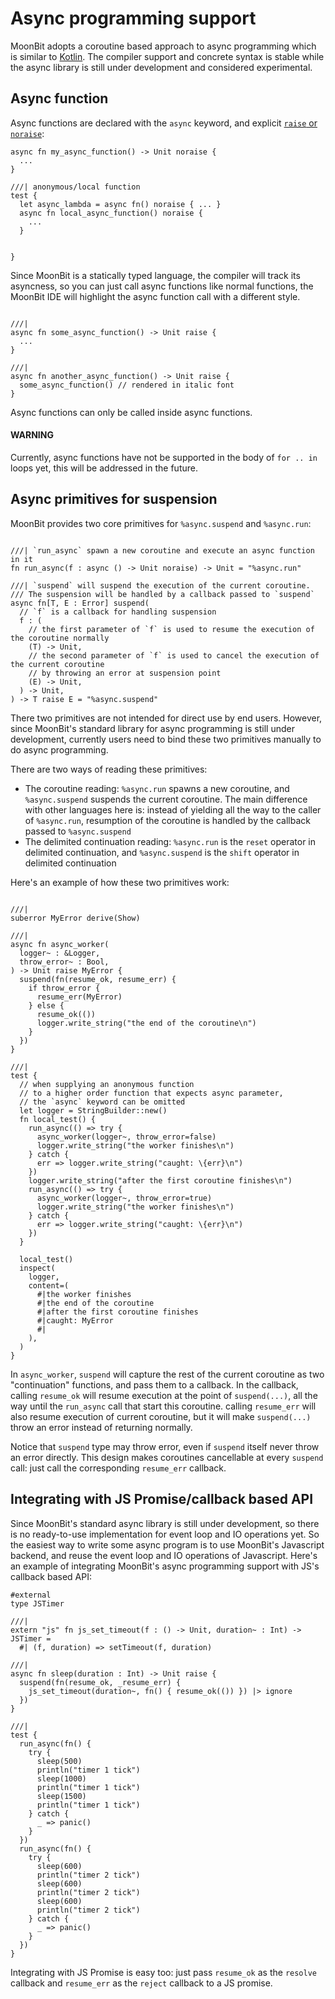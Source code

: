 # Async programming support

MoonBit adopts a coroutine based approach to async programming which is similar to [Kotlin](https://kotlinlang.org/docs/coroutines-overview.html).
The compiler support and concrete syntax is stable while the async library is still under development and considered experimental.

<!-- We highly appreciate any feedback or experiment with current design. -->

## Async function

Async functions are declared with the `async` keyword, and explicit [`raise` or `noraise`](error-handling.md#throwing-errors):

```moonbit
async fn my_async_function() -> Unit noraise {
  ...
}

///| anonymous/local function
test {
  let async_lambda = async fn() noraise { ... }
  async fn local_async_function() noraise {
    ...
  }


}
```

Since MoonBit is a statically typed language, the compiler will track its
asyncness, so you can just call async functions like normal functions, the
MoonBit IDE will highlight the async function call with a different style.

```moonbit

///|
async fn some_async_function() -> Unit raise {
  ...
}

///|
async fn another_async_function() -> Unit raise {
  some_async_function() // rendered in italic font
}
```

Async functions can only be called inside async functions.

#### WARNING
Currently, async functions
have not be supported in the body of `for .. in` loops yet, this
will be addressed in the future.

## Async primitives for suspension

MoonBit provides two core primitives for `%async.suspend` and `%async.run`:

```moonbit

///| `run_async` spawn a new coroutine and execute an async function in it
fn run_async(f : async () -> Unit noraise) -> Unit = "%async.run"

///| `suspend` will suspend the execution of the current coroutine.
/// The suspension will be handled by a callback passed to `suspend`
async fn[T, E : Error] suspend(
  // `f` is a callback for handling suspension
  f : (
    // the first parameter of `f` is used to resume the execution of the coroutine normally
    (T) -> Unit,
    // the second parameter of `f` is used to cancel the execution of the current coroutine
    // by throwing an error at suspension point
    (E) -> Unit,
  ) -> Unit,
) -> T raise E = "%async.suspend"
```

There two primitives are not intended for direct use by end users.
However, since MoonBit's standard library for async programming is still under development,
currently users need to bind these two primitives manually to do async programming.

There are two ways of reading these primitives:

- The coroutine reading: `%async.run` spawns a new coroutine,
  and `%async.suspend` suspends the current coroutine.
  The main difference with other languages here is:
  instead of yielding all the way to the caller of `%async.run`,
  resumption of the coroutine is handled by the callback passed to `%async.suspend`
- The delimited continuation reading: `%async.run` is the `reset` operator in
  delimited continuation, and `%async.suspend` is the `shift` operator in
  delimited continuation

Here's an example of how these two primitives work:

```moonbit

///|
suberror MyError derive(Show)

///|
async fn async_worker(
  logger~ : &Logger,
  throw_error~ : Bool,
) -> Unit raise MyError {
  suspend(fn(resume_ok, resume_err) {
    if throw_error {
      resume_err(MyError)
    } else {
      resume_ok(())
      logger.write_string("the end of the coroutine\n")
    }
  })
}

///|
test {
  // when supplying an anonymous function
  // to a higher order function that expects async parameter,
  // the `async` keyword can be omitted
  let logger = StringBuilder::new()
  fn local_test() {
    run_async(() => try {
      async_worker(logger~, throw_error=false)
      logger.write_string("the worker finishes\n")
    } catch {
      err => logger.write_string("caught: \{err}\n")
    })
    logger.write_string("after the first coroutine finishes\n")
    run_async(() => try {
      async_worker(logger~, throw_error=true)
      logger.write_string("the worker finishes\n")
    } catch {
      err => logger.write_string("caught: \{err}\n")
    })
  }

  local_test()
  inspect(
    logger,
    content=(
      #|the worker finishes
      #|the end of the coroutine
      #|after the first coroutine finishes
      #|caught: MyError
      #|
    ),
  )
}
```

In `async_worker`, `suspend` will capture the rest of the current coroutine as two "continuation" functions, and pass them to a callback.
In the callback, calling `resume_ok` will resume execution at the point of `suspend(...)`,
all the way until the `run_async` call that start this coroutine.
calling `resume_err` will also resume execution of current coroutine,
but it will make `suspend(...)` throw an error instead of returning normally.

Notice that `suspend` type may throw error, even if `suspend` itself never throw an error directly.
This design makes coroutines cancellable at every `suspend` call: just call the corresponding `resume_err` callback.

## Integrating with JS Promise/callback based API

Since MoonBit's standard async library is still under development,
so there is no ready-to-use implementation for event loop and IO operations yet.
So the easiest way to write some async program is to use MoonBit's Javascript backend,
and reuse the event loop and IO operations of Javascript.
Here's an example of integrating MoonBit's async programming support with JS's callback based API:

```moonbit
#external
type JSTimer

///|
extern "js" fn js_set_timeout(f : () -> Unit, duration~ : Int) -> JSTimer =
  #| (f, duration) => setTimeout(f, duration)

///|
async fn sleep(duration : Int) -> Unit raise {
  suspend(fn(resume_ok, _resume_err) {
    js_set_timeout(duration~, fn() { resume_ok(()) }) |> ignore
  })
}

///|
test {
  run_async(fn() {
    try {
      sleep(500)
      println("timer 1 tick")
      sleep(1000)
      println("timer 1 tick")
      sleep(1500)
      println("timer 1 tick")
    } catch {
      _ => panic()
    }
  })
  run_async(fn() {
    try {
      sleep(600)
      println("timer 2 tick")
      sleep(600)
      println("timer 2 tick")
      sleep(600)
      println("timer 2 tick")
    } catch {
      _ => panic()
    }
  })
}
```

Integrating with JS Promise is easy too:
just pass `resume_ok` as the `resolve` callback and `resume_err` as the `reject` callback to a JS promise.
